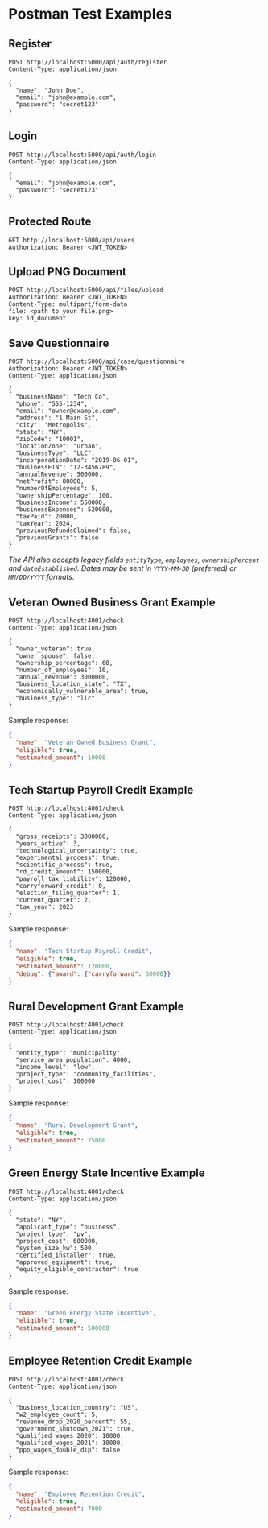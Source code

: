# Postman Test Examples

## Register
```http
POST http://localhost:5000/api/auth/register
Content-Type: application/json

{
  "name": "John Doe",
  "email": "john@example.com",
  "password": "secret123"
}
```

## Login
```http
POST http://localhost:5000/api/auth/login
Content-Type: application/json

{
  "email": "john@example.com",
  "password": "secret123"
}
```

## Protected Route
```http
GET http://localhost:5000/api/users
Authorization: Bearer <JWT_TOKEN>
```

## Upload PNG Document
```http
POST http://localhost:5000/api/files/upload
Authorization: Bearer <JWT_TOKEN>
Content-Type: multipart/form-data
file: <path to your file.png>
key: id_document
```

## Save Questionnaire
```http
POST http://localhost:5000/api/case/questionnaire
Authorization: Bearer <JWT_TOKEN>
Content-Type: application/json

{
  "businessName": "Tech Co",
  "phone": "555-1234",
  "email": "owner@example.com",
  "address": "1 Main St",
  "city": "Metropolis",
  "state": "NY",
  "zipCode": "10001",
  "locationZone": "urban",
  "businessType": "LLC",
  "incorporationDate": "2019-06-01",
  "businessEIN": "12-3456789",
  "annualRevenue": 500000,
  "netProfit": 80000,
  "numberOfEmployees": 5,
  "ownershipPercentage": 100,
  "businessIncome": 550000,
  "businessExpenses": 520000,
  "taxPaid": 20000,
  "taxYear": 2024,
  "previousRefundsClaimed": false,
  "previousGrants": false
}
```

*The API also accepts legacy fields `entityType`, `employees`, `ownershipPercent` and `dateEstablished`. Dates may be sent in `YYYY-MM-DD` (preferred) or `MM/DD/YYYY` formats.*

## Veteran Owned Business Grant Example
```http
POST http://localhost:4001/check
Content-Type: application/json

{
  "owner_veteran": true,
  "owner_spouse": false,
  "ownership_percentage": 60,
  "number_of_employees": 10,
  "annual_revenue": 3000000,
  "business_location_state": "TX",
  "economically_vulnerable_area": true,
  "business_type": "llc"
}
```

Sample response:

```json
{
  "name": "Veteran Owned Business Grant",
  "eligible": true,
  "estimated_amount": 10000
}
```

## Tech Startup Payroll Credit Example

```http
POST http://localhost:4001/check
Content-Type: application/json

{
  "gross_receipts": 3000000,
  "years_active": 3,
  "technological_uncertainty": true,
  "experimental_process": true,
  "scientific_process": true,
  "rd_credit_amount": 150000,
  "payroll_tax_liability": 120000,
  "carryforward_credit": 0,
  "election_filing_quarter": 1,
  "current_quarter": 2,
  "tax_year": 2023
}
```

Sample response:

```json
{
  "name": "Tech Startup Payroll Credit",
  "eligible": true,
  "estimated_amount": 120000,
  "debug": {"award": {"carryforward": 30000}}
}
```

## Rural Development Grant Example

```http
POST http://localhost:4001/check
Content-Type: application/json

{
  "entity_type": "municipality",
  "service_area_population": 4000,
  "income_level": "low",
  "project_type": "community_facilities",
  "project_cost": 100000
}
```

Sample response:

```json
{
  "name": "Rural Development Grant",
  "eligible": true,
  "estimated_amount": 75000
}
```

## Green Energy State Incentive Example
```http
POST http://localhost:4001/check
Content-Type: application/json

{
  "state": "NY",
  "applicant_type": "business",
  "project_type": "pv",
  "project_cost": 600000,
  "system_size_kw": 500,
  "certified_installer": true,
  "approved_equipment": true,
  "equity_eligible_contractor": true
}
```

Sample response:
```json
{
  "name": "Green Energy State Incentive",
  "eligible": true,
  "estimated_amount": 500000
}
```

## Employee Retention Credit Example
```http
POST http://localhost:4001/check
Content-Type: application/json

{
  "business_location_country": "US",
  "w2_employee_count": 5,
  "revenue_drop_2020_percent": 55,
  "government_shutdown_2021": true,
  "qualified_wages_2020": 10000,
  "qualified_wages_2021": 10000,
  "ppp_wages_double_dip": false
}
```

Sample response:
```json
{
  "name": "Employee Retention Credit",
  "eligible": true,
  "estimated_amount": 7000
}
```
